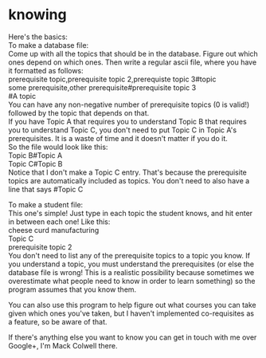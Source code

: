 # knowing

Here's the basics:  
  To make a database file:  
    Come up with all the topics that should be in the database. Figure out which ones depend on which ones. Then write a regular ascii file, where you have it formatted as follows:  
    prerequisite topic,prerequisite topic 2,prerequiste topic 3#topic  
    some prerequisite,other prerequisite#prerequisite topic 3  
    #A topic  
    You can have any non-negative number of prerequisite topics (0 is valid!) followed by the topic that depends on that.  
    If you have Topic A that requires you to understand Topic B that requires you to understand Topic C, you don't need to put Topic C in Topic A's prerequisites. It is a waste of time and it doesn't matter if you do it.  
    So the file would look like this:  
    Topic B#Topic A  
    Topic C#Topic B  
    Notice that I don't make a Topic C entry. That's because the prerequisite topics are automatically included as topics. You don't need to also have a line that says #Topic C  
    
    
  To make a student file:  
    This one's simple! Just type in each topic the student knows, and hit enter in between each one! Like this:  
    cheese curd manufacturing  
    Topic C  
    prerequisite topic 2  
    You don't need to list any of the prerequisite topics to a topic you know. If you understand a topic, you must understand the prerequisites (or else the database file is wrong! This is a realistic possibility because sometimes we overestimate what people need to know in order to learn something) so the program assumes that you know them.  

You can also use this program to help figure out what courses you can take given which ones you've taken, but I haven't implemented co-requisites as a feature, so be aware of that.

If there's anything else you want to know you can get in touch with me over Google+, I'm Mack Colwell there.
